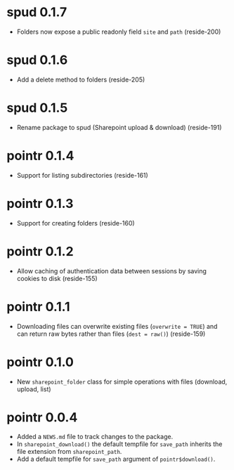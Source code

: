 # spud 0.1.7

* Folders now expose a public readonly field `site` and `path` (reside-200)

# spud 0.1.6

* Add a delete method to folders (reside-205)

# spud 0.1.5

* Rename package to spud (Sharepoint upload & download) (reside-191)

# pointr 0.1.4

* Support for listing subdirectories (reside-161)

# pointr 0.1.3

* Support for creating folders (reside-160)

# pointr 0.1.2

* Allow caching of authentication data between sessions by saving cookies to disk (reside-155)

# pointr 0.1.1

* Downloading files can overwrite existing files (`overwrite = TRUE`) and can return raw bytes rather than files (`dest = raw()`) (reside-159)

# pointr 0.1.0

* New `sharepoint_folder` class for simple operations with files (download, upload, list)

# pointr 0.0.4

* Added a `NEWS.md` file to track changes to the package.
* In `sharepoint_download()` the default tempfile for `save_path` inherits the 
  file extension from `sharepoint_path`.
* Add a default tempfile for `save_path` argument of `pointr$download()`.
  
